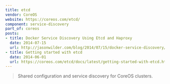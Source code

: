 ```yaml
---
title: etcd
vendor: CoreOS
website: https://coreos.com/etcd/
component: service-discovery
part_of: coreos
posts:
- title: Docker Service Discovery Using Etcd and Haproxy
  date: 2014-07-15
  url: http://jasonwilder.com/blog/2014/07/15/docker-service-discovery/
- title: Getting started with etcd
  date: 2014-06-01
  url: https://coreos.com/etcd/docs/latest/getting-started-with-etcd.html
---
```

> Shared configuration and service discovery for CoreOS clusters.
